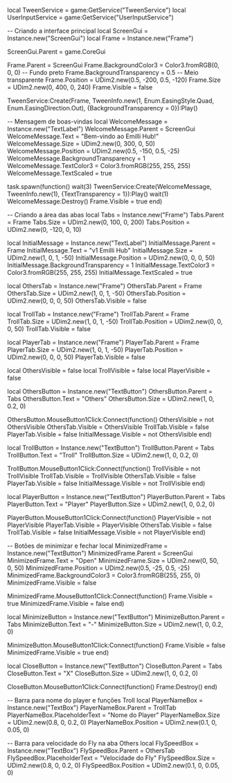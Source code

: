 local TweenService = game:GetService("TweenService")
local UserInputService = game:GetService("UserInputService")

-- Criando a interface principal
local ScreenGui = Instance.new("ScreenGui")
local Frame = Instance.new("Frame")

ScreenGui.Parent = game.CoreGui

Frame.Parent = ScreenGui
Frame.BackgroundColor3 = Color3.fromRGB(0, 0, 0) -- Fundo preto
Frame.BackgroundTransparency = 0.5 -- Meio transparente
Frame.Position = UDim2.new(0.5, -200, 0.5, -120)
Frame.Size = UDim2.new(0, 400, 0, 240)
Frame.Visible = false

TweenService:Create(Frame, TweenInfo.new(1, Enum.EasingStyle.Quad, Enum.EasingDirection.Out), {BackgroundTransparency = 0}):Play()

-- Mensagem de boas-vindas
local WelcomeMessage = Instance.new("TextLabel")
WelcomeMessage.Parent = ScreenGui
WelcomeMessage.Text = "Bem-vindo ao Emilli Hub!"
WelcomeMessage.Size = UDim2.new(0, 300, 0, 50)
WelcomeMessage.Position = UDim2.new(0.5, -150, 0.5, -25)
WelcomeMessage.BackgroundTransparency = 1
WelcomeMessage.TextColor3 = Color3.fromRGB(255, 255, 255)
WelcomeMessage.TextScaled = true

task.spawn(function()
    wait(3)
    TweenService:Create(WelcomeMessage, TweenInfo.new(1), {TextTransparency = 1}):Play()
    wait(1)
    WelcomeMessage:Destroy()
    Frame.Visible = true
end)

-- Criando a área das abas
local Tabs = Instance.new("Frame")
Tabs.Parent = Frame
Tabs.Size = UDim2.new(0, 100, 0, 200)
Tabs.Position = UDim2.new(0, -120, 0, 10)

local InitialMessage = Instance.new("TextLabel")
InitialMessage.Parent = Frame
InitialMessage.Text = "v1 Emilli Hub"
InitialMessage.Size = UDim2.new(1, 0, 1, -50)
InitialMessage.Position = UDim2.new(0, 0, 0, 50)
InitialMessage.BackgroundTransparency = 1
InitialMessage.TextColor3 = Color3.fromRGB(255, 255, 255)
InitialMessage.TextScaled = true

local OthersTab = Instance.new("Frame")
OthersTab.Parent = Frame
OthersTab.Size = UDim2.new(1, 0, 1, -50)
OthersTab.Position = UDim2.new(0, 0, 0, 50)
OthersTab.Visible = false

local TrollTab = Instance.new("Frame")
TrollTab.Parent = Frame
TrollTab.Size = UDim2.new(1, 0, 1, -50)
TrollTab.Position = UDim2.new(0, 0, 0, 50)
TrollTab.Visible = false

local PlayerTab = Instance.new("Frame")
PlayerTab.Parent = Frame
PlayerTab.Size = UDim2.new(1, 0, 1, -50)
PlayerTab.Position = UDim2.new(0, 0, 0, 50)
PlayerTab.Visible = false

local OthersVisible = false
local TrollVisible = false
local PlayerVisible = false

local OthersButton = Instance.new("TextButton")
OthersButton.Parent = Tabs
OthersButton.Text = "Others"
OthersButton.Size = UDim2.new(1, 0, 0.2, 0)

OthersButton.MouseButton1Click:Connect(function()
    OthersVisible = not OthersVisible
    OthersTab.Visible = OthersVisible
    TrollTab.Visible = false
    PlayerTab.Visible = false
    InitialMessage.Visible = not OthersVisible
end)

local TrollButton = Instance.new("TextButton")
TrollButton.Parent = Tabs
TrollButton.Text = "Troll"
TrollButton.Size = UDim2.new(1, 0, 0.2, 0)

TrollButton.MouseButton1Click:Connect(function()
    TrollVisible = not TrollVisible
    TrollTab.Visible = TrollVisible
    OthersTab.Visible = false
    PlayerTab.Visible = false
    InitialMessage.Visible = not TrollVisible
end)

local PlayerButton = Instance.new("TextButton")
PlayerButton.Parent = Tabs
PlayerButton.Text = "Player"
PlayerButton.Size = UDim2.new(1, 0, 0.2, 0)

PlayerButton.MouseButton1Click:Connect(function()
    PlayerVisible = not PlayerVisible
    PlayerTab.Visible = PlayerVisible
    OthersTab.Visible = false
    TrollTab.Visible = false
    InitialMessage.Visible = not PlayerVisible
end)

-- Botões de minimizar e fechar
local MinimizedFrame = Instance.new("TextButton")
MinimizedFrame.Parent = ScreenGui
MinimizedFrame.Text = "Open"
MinimizedFrame.Size = UDim2.new(0, 50, 0, 50)
MinimizedFrame.Position = UDim2.new(0.5, -25, 0.5, -25)
MinimizedFrame.BackgroundColor3 = Color3.fromRGB(255, 255, 0)
MinimizedFrame.Visible = false

MinimizedFrame.MouseButton1Click:Connect(function()
    Frame.Visible = true
    MinimizedFrame.Visible = false
end)

local MinimizeButton = Instance.new("TextButton")
MinimizeButton.Parent = Tabs
MinimizeButton.Text = "-"
MinimizeButton.Size = UDim2.new(1, 0, 0.2, 0)

MinimizeButton.MouseButton1Click:Connect(function()
    Frame.Visible = false
    MinimizedFrame.Visible = true
end)

local CloseButton = Instance.new("TextButton")
CloseButton.Parent = Tabs
CloseButton.Text = "X"
CloseButton.Size = UDim2.new(1, 0, 0.2, 0)

CloseButton.MouseButton1Click:Connect(function()
    Frame:Destroy()
end)

-- Barra para nome do player e funções Troll
local PlayerNameBox = Instance.new("TextBox")
PlayerNameBox.Parent = TrollTab
PlayerNameBox.PlaceholderText = "Nome do Player"
PlayerNameBox.Size = UDim2.new(0.8, 0, 0.2, 0)
PlayerNameBox.Position = UDim2.new(0.1, 0, 0.05, 0)

-- Barra para velocidade do Fly na aba Others
local FlySpeedBox = Instance.new("TextBox")
FlySpeedBox.Parent = OthersTab
FlySpeedBox.PlaceholderText = "Velocidade do Fly"
FlySpeedBox.Size = UDim2.new(0.8, 0, 0.2, 0)
FlySpeedBox.Position = UDim2.new(0.1, 0, 0.05, 0)
